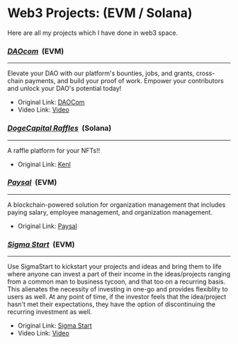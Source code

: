# Web3 Projects: (EVM / Solana)

Here are all my projects which I have done in web3 space.

 <h3><u><strong><i>DAOcom</i></strong></u> &nbsp;(EVM)</h3>
<hr />

Elevate your DAO with our platform's bounties, jobs, and grants, cross-chain payments, and build your proof of work. Empower your contributors and unlock your DAO's potential today!

- Original Link: <a href="https://github.com/karanpargal/DAOcom" target="_blank">DAOCom<a/>
- Video Link: <a href="https://youtu.be/4Ppv-Ozw4U0" target="_blank">Video<a/>

 <h3><u><strong><i>DogeCapital Raffles</i></strong></u> &nbsp;(Solana)</h3>
<hr />

A raffle platform for your NFTs!!

- Original Link: <a href="https://www.kenl.live/raffles" target="_blank">Kenl<a/>

<h3><u><strong><i>Paysal</i></strong></u> &nbsp;(EVM)</h3>
<hr />

A blockchain-powered solution for organization management that includes paying salary, employee management, and organization management.

- Original Link: <a href="https://github.com/karanpargal/paysal" target="_blank">Paysal<a/>
 
 <h3><u><strong><i>Sigma Start</i></strong></u> &nbsp;(EVM)</h3>
<hr />

Use SigmaStart to kickstart your projects and ideas and bring them to life where anyone can invest a part of their income in the ideas/projects ranging from a common man to business tycoon, and that too on a recurring basis. This alienates the necessity of investing in one-go and provides flexiblity to users as well. At any point of time, if the investor feels that the idea/project hasn't met their expectations, they have the option of discontinuing the recurring investment as well.

- Original Link: <a href="https://github.com/Srivastava57Harsh/SigmaStart" target="_blank">Sigma Start<a/>
- Video Link: <a href="https://youtu.be/Z4MPpZc97qY" target="_blank">Video<a/>
 
 
